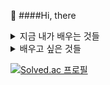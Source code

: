 👋 ####Hi, there


<!---
yeonjaeheo/yeonjaeheo is a ✨ special ✨ repository because its `README.md` (this file) appears on your GitHub profile.
You can click the Preview link to take a look at your changes.
--->

<details>
<summary>지금 내가 배우는 것들</summary>
<div markdown="1">

<img src="https://img.shields.io/badge/Python-3776AB?style=for-the-badge&logo=Python&logoColor=white">
<img src="https://img.shields.io/badge/Django-092E20?style=flat&logo=Django&logoColor=white"/>
<img src="https://img.shields.io/badge/linux-FCC624?style=for-the-badge&logo=linux&logoColor=black">

</div>
</details>

<details>
<summary>배우고 싶은 것들</summary>
<div markdown="2">

<img src="https://img.shields.io/badge/Spring%20Boot-6DB33F?style=flat-square&logo=Spring%20Boot&logoColor=black"/>


</div>
</details>

[![Solved.ac
프로필](http://mazassumnida.wtf/api/mini/generate_badge?boj={handle})](https://solved.ac/{handle})
